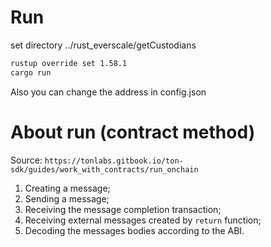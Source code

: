 # Run  
set directory ../rust_everscale/getCustodians  
```bash
rustup override set 1.58.1
cargo run
```
Also you can change the address in config.json  

# About run (contract method)  
Source: `https://tonlabs.gitbook.io/ton-sdk/guides/work_with_contracts/run_onchain`  
1) Creating a message;  
2) Sending a message;  
3) Receiving the message completion transaction;  
4) Receiving external messages created by `return` function;  
5) Decoding the messages bodies according to the ABI.